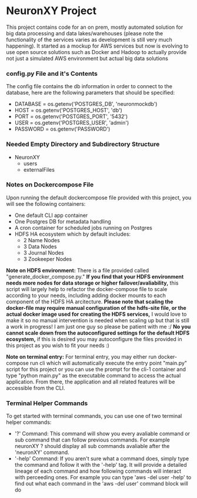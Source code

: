# NeuronXY Project
This project contains code for an on prem, mostly automated solution for big data processing and data lakes/warehouses (please note the functionality of the services varies as development is still very much happening). It started as a mockup for AWS services but now is evolving to use open source solutions such as Docker and Hadoop to actually provide not just a simulated AWS environment but actual big data solutions

### config.py File and it's Contents
The config file contains the db information in order to connect to the database, here are the following parameters that should be specified:
- DATABASE = os.getenv('POSTGRES_DB', 'neuronmockdb')
- HOST = os.getenv('POSTGRES_HOST', 'db')
- PORT = os.getenv('POSTGRES_PORT', '5432')
- USER = os.getenv('POSTGRES_USER', 'admin')
- PASSWORD = os.getenv('PASSWORD')

### Needed Empty Directory and Subdirectory Structure
- NeuronXY
  - users
  - externalFiles

### Notes on Dockercompose File
Upon running the default dockercompose file provided with this project, you will see the following containers:
- One default CLI app container
- One Postgres DB for metadata handling
- A cron container for scheduled jobs running on Postgres
- HDFS HA ecosystem which by default includes:
   - 2 Name Nodes
   - 3 Data Nodes
   - 3 Journal Nodes
   - 3 Zookeeper Nodes

**Note on HDFS environment:** There is a file provided called "generate_docker_compose.py." **If you find that your HDFS environment needs more nodes for data storage or higher failover/avaliability,** this script will largely help to refactor the docker-compose file to scale according to your needs, including adding docker mounts to each component of the HDFS HA arcitecture. **Please note that scaling the docker-file may require manual configuration of the hdfs-site file, or the actual docker image used for creating the HDFS services,** I would love to make it so no manual intervention is needed when scaling up but that is still a work in progress! I am just one guy so please be patient with me :/ **No you cannot scale down from the autoconfigured settings for the default HDFS ecosystem,** if this is desired you may autoconfigure the files provided in this project as you wish to fit your needs :)

**Note on terminal entry:** For terminal entry, you may either run docker-compose run cli which will automatically execute the entry point "main.py" script for this project or you can use the prompt for the cli-1 container and type "python main.py" as the executable command to access the actual application. From there, the application and all related features will be accessible from the CLI. 

### Terminal Helper Commands
To get started with terminal commands, you can use one of two terminal helper commands:
- '?' Command: This command will show you every avaliable command or sub command that can follow previous commands. For example neuronXY ? should display all sub commands avaliable after the 'neuronXY' command.
- '-help' Command: If you aren't sure what a command does, simply type the command and follow it with the '-help' tag. It will provide a detailed lineage of each command and how following commands will interact with perceeding ones. For example you can type 'aws -del user -help' to find out what each command in the 'aws -del user' command block will do

